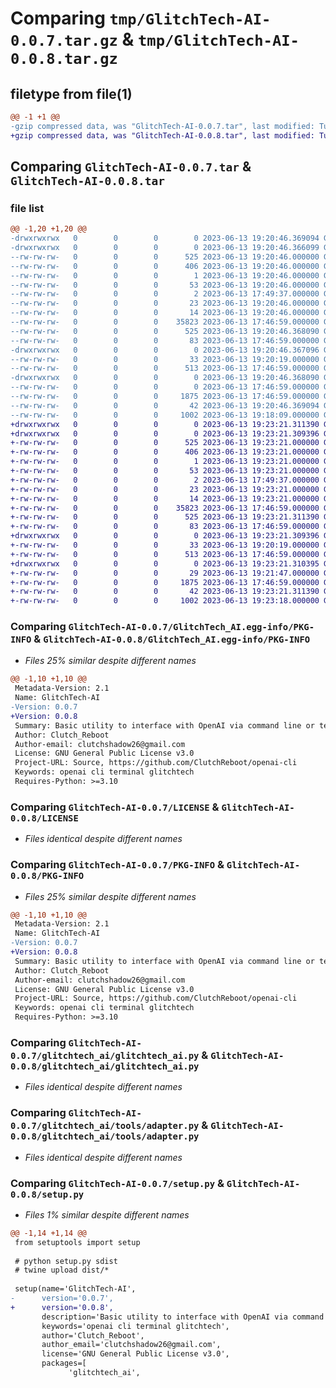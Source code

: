 # Comparing `tmp/GlitchTech-AI-0.0.7.tar.gz` & `tmp/GlitchTech-AI-0.0.8.tar.gz`

## filetype from file(1)

```diff
@@ -1 +1 @@
-gzip compressed data, was "GlitchTech-AI-0.0.7.tar", last modified: Tue Jun 13 19:20:46 2023, max compression
+gzip compressed data, was "GlitchTech-AI-0.0.8.tar", last modified: Tue Jun 13 19:23:21 2023, max compression
```

## Comparing `GlitchTech-AI-0.0.7.tar` & `GlitchTech-AI-0.0.8.tar`

### file list

```diff
@@ -1,20 +1,20 @@
-drwxrwxrwx   0        0        0        0 2023-06-13 19:20:46.369094 GlitchTech-AI-0.0.7/
-drwxrwxrwx   0        0        0        0 2023-06-13 19:20:46.366099 GlitchTech-AI-0.0.7/GlitchTech_AI.egg-info/
--rw-rw-rw-   0        0        0      525 2023-06-13 19:20:46.000000 GlitchTech-AI-0.0.7/GlitchTech_AI.egg-info/PKG-INFO
--rw-rw-rw-   0        0        0      406 2023-06-13 19:20:46.000000 GlitchTech-AI-0.0.7/GlitchTech_AI.egg-info/SOURCES.txt
--rw-rw-rw-   0        0        0        1 2023-06-13 19:20:46.000000 GlitchTech-AI-0.0.7/GlitchTech_AI.egg-info/dependency_links.txt
--rw-rw-rw-   0        0        0       53 2023-06-13 19:20:46.000000 GlitchTech-AI-0.0.7/GlitchTech_AI.egg-info/entry_points.txt
--rw-rw-rw-   0        0        0        2 2023-06-13 17:49:37.000000 GlitchTech-AI-0.0.7/GlitchTech_AI.egg-info/not-zip-safe
--rw-rw-rw-   0        0        0       23 2023-06-13 19:20:46.000000 GlitchTech-AI-0.0.7/GlitchTech_AI.egg-info/requires.txt
--rw-rw-rw-   0        0        0       14 2023-06-13 19:20:46.000000 GlitchTech-AI-0.0.7/GlitchTech_AI.egg-info/top_level.txt
--rw-rw-rw-   0        0        0    35823 2023-06-13 17:46:59.000000 GlitchTech-AI-0.0.7/LICENSE
--rw-rw-rw-   0        0        0      525 2023-06-13 19:20:46.368090 GlitchTech-AI-0.0.7/PKG-INFO
--rw-rw-rw-   0        0        0       83 2023-06-13 17:46:59.000000 GlitchTech-AI-0.0.7/README.md
-drwxrwxrwx   0        0        0        0 2023-06-13 19:20:46.367096 GlitchTech-AI-0.0.7/glitchtech_ai/
--rw-rw-rw-   0        0        0       33 2023-06-13 19:20:19.000000 GlitchTech-AI-0.0.7/glitchtech_ai/__init__.py
--rw-rw-rw-   0        0        0      513 2023-06-13 17:46:59.000000 GlitchTech-AI-0.0.7/glitchtech_ai/glitchtech_ai.py
-drwxrwxrwx   0        0        0        0 2023-06-13 19:20:46.368090 GlitchTech-AI-0.0.7/glitchtech_ai/tools/
--rw-rw-rw-   0        0        0        0 2023-06-13 17:46:59.000000 GlitchTech-AI-0.0.7/glitchtech_ai/tools/__init__.py
--rw-rw-rw-   0        0        0     1875 2023-06-13 17:46:59.000000 GlitchTech-AI-0.0.7/glitchtech_ai/tools/adapter.py
--rw-rw-rw-   0        0        0       42 2023-06-13 19:20:46.369094 GlitchTech-AI-0.0.7/setup.cfg
--rw-rw-rw-   0        0        0     1002 2023-06-13 19:18:09.000000 GlitchTech-AI-0.0.7/setup.py
+drwxrwxrwx   0        0        0        0 2023-06-13 19:23:21.311390 GlitchTech-AI-0.0.8/
+drwxrwxrwx   0        0        0        0 2023-06-13 19:23:21.309396 GlitchTech-AI-0.0.8/GlitchTech_AI.egg-info/
+-rw-rw-rw-   0        0        0      525 2023-06-13 19:23:21.000000 GlitchTech-AI-0.0.8/GlitchTech_AI.egg-info/PKG-INFO
+-rw-rw-rw-   0        0        0      406 2023-06-13 19:23:21.000000 GlitchTech-AI-0.0.8/GlitchTech_AI.egg-info/SOURCES.txt
+-rw-rw-rw-   0        0        0        1 2023-06-13 19:23:21.000000 GlitchTech-AI-0.0.8/GlitchTech_AI.egg-info/dependency_links.txt
+-rw-rw-rw-   0        0        0       53 2023-06-13 19:23:21.000000 GlitchTech-AI-0.0.8/GlitchTech_AI.egg-info/entry_points.txt
+-rw-rw-rw-   0        0        0        2 2023-06-13 17:49:37.000000 GlitchTech-AI-0.0.8/GlitchTech_AI.egg-info/not-zip-safe
+-rw-rw-rw-   0        0        0       23 2023-06-13 19:23:21.000000 GlitchTech-AI-0.0.8/GlitchTech_AI.egg-info/requires.txt
+-rw-rw-rw-   0        0        0       14 2023-06-13 19:23:21.000000 GlitchTech-AI-0.0.8/GlitchTech_AI.egg-info/top_level.txt
+-rw-rw-rw-   0        0        0    35823 2023-06-13 17:46:59.000000 GlitchTech-AI-0.0.8/LICENSE
+-rw-rw-rw-   0        0        0      525 2023-06-13 19:23:21.311390 GlitchTech-AI-0.0.8/PKG-INFO
+-rw-rw-rw-   0        0        0       83 2023-06-13 17:46:59.000000 GlitchTech-AI-0.0.8/README.md
+drwxrwxrwx   0        0        0        0 2023-06-13 19:23:21.309396 GlitchTech-AI-0.0.8/glitchtech_ai/
+-rw-rw-rw-   0        0        0       33 2023-06-13 19:20:19.000000 GlitchTech-AI-0.0.8/glitchtech_ai/__init__.py
+-rw-rw-rw-   0        0        0      513 2023-06-13 17:46:59.000000 GlitchTech-AI-0.0.8/glitchtech_ai/glitchtech_ai.py
+drwxrwxrwx   0        0        0        0 2023-06-13 19:23:21.310395 GlitchTech-AI-0.0.8/glitchtech_ai/tools/
+-rw-rw-rw-   0        0        0       29 2023-06-13 19:21:47.000000 GlitchTech-AI-0.0.8/glitchtech_ai/tools/__init__.py
+-rw-rw-rw-   0        0        0     1875 2023-06-13 17:46:59.000000 GlitchTech-AI-0.0.8/glitchtech_ai/tools/adapter.py
+-rw-rw-rw-   0        0        0       42 2023-06-13 19:23:21.311390 GlitchTech-AI-0.0.8/setup.cfg
+-rw-rw-rw-   0        0        0     1002 2023-06-13 19:23:18.000000 GlitchTech-AI-0.0.8/setup.py
```

### Comparing `GlitchTech-AI-0.0.7/GlitchTech_AI.egg-info/PKG-INFO` & `GlitchTech-AI-0.0.8/GlitchTech_AI.egg-info/PKG-INFO`

 * *Files 25% similar despite different names*

```diff
@@ -1,10 +1,10 @@
 Metadata-Version: 2.1
 Name: GlitchTech-AI
-Version: 0.0.7
+Version: 0.0.8
 Summary: Basic utility to interface with OpenAI via command line or terminal.
 Author: Clutch_Reboot
 Author-email: clutchshadow26@gmail.com
 License: GNU General Public License v3.0
 Project-URL: Source, https://github.com/ClutchReboot/openai-cli
 Keywords: openai cli terminal glitchtech
 Requires-Python: >=3.10
```

### Comparing `GlitchTech-AI-0.0.7/LICENSE` & `GlitchTech-AI-0.0.8/LICENSE`

 * *Files identical despite different names*

### Comparing `GlitchTech-AI-0.0.7/PKG-INFO` & `GlitchTech-AI-0.0.8/PKG-INFO`

 * *Files 25% similar despite different names*

```diff
@@ -1,10 +1,10 @@
 Metadata-Version: 2.1
 Name: GlitchTech-AI
-Version: 0.0.7
+Version: 0.0.8
 Summary: Basic utility to interface with OpenAI via command line or terminal.
 Author: Clutch_Reboot
 Author-email: clutchshadow26@gmail.com
 License: GNU General Public License v3.0
 Project-URL: Source, https://github.com/ClutchReboot/openai-cli
 Keywords: openai cli terminal glitchtech
 Requires-Python: >=3.10
```

### Comparing `GlitchTech-AI-0.0.7/glitchtech_ai/glitchtech_ai.py` & `GlitchTech-AI-0.0.8/glitchtech_ai/glitchtech_ai.py`

 * *Files identical despite different names*

### Comparing `GlitchTech-AI-0.0.7/glitchtech_ai/tools/adapter.py` & `GlitchTech-AI-0.0.8/glitchtech_ai/tools/adapter.py`

 * *Files identical despite different names*

### Comparing `GlitchTech-AI-0.0.7/setup.py` & `GlitchTech-AI-0.0.8/setup.py`

 * *Files 1% similar despite different names*

```diff
@@ -1,14 +1,14 @@
 from setuptools import setup
 
 # python setup.py sdist
 # twine upload dist/*
 
 setup(name='GlitchTech-AI',
-      version='0.0.7',
+      version='0.0.8',
       description='Basic utility to interface with OpenAI via command line or terminal.',
       keywords='openai cli terminal glitchtech',
       author='Clutch_Reboot',
       author_email='clutchshadow26@gmail.com',
       license='GNU General Public License v3.0',
       packages=[
             'glitchtech_ai',
```

